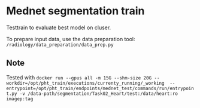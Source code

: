 # Mednet segmentation train

Testtrain to evaluate best model on cluser.

To prepare input data, use the data preparation tool:
`/radiology/data_preparation/data_prep.py`

## Note
Tested with `docker run --gpus all -m 15G --shm-size 20G --workdir=/opt/pht_train/executions/currenty_running/_working  --entrypoint=/opt/pht_train/endpoints/mednet_test/commands/run/entrypoint.py -v /data-path/segmentation/Task02_Heart/test:/data/heart:ro imagep:tag`
